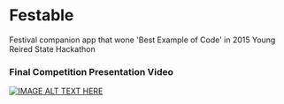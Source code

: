 # Festable

Festival companion app that wone 'Best Example of Code' in 2015 Young Reired State Hackathon

### Final Competition Presentation Video
[![IMAGE ALT TEXT HERE](https://img.youtube.com/vi/2BrWFylB_nE/0.jpg)](https://www.youtube.com/watch?v=2BrWFylB_nE)
